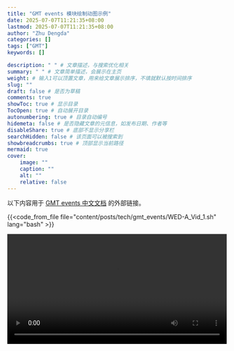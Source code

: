 ```yaml
---
title: "GMT events 模块绘制动图示例"
date: 2025-07-07T11:21:35+08:00
lastmod: 2025-07-07T11:21:35+08:00
author: "Zhu Dengda"
categories: []
tags: ["GMT"]
keywords: []

description: " " # 文章描述，与搜索优化相关
summary: " " # 文章简单描述，会展示在主页
weight: # 输入1可以顶置文章，用来给文章展示排序，不填就默认按时间排序
slug: ""
draft: false # 是否为草稿
comments: true
showToc: true # 显示目录
TocOpen: true # 自动展开目录
autonumbering: true # 目录自动编号
hidemeta: false # 是否隐藏文章的元信息，如发布日期、作者等
disableShare: true # 底部不显示分享栏
searchHidden: false # 该页面可以被搜索到
showbreadcrumbs: true # 顶部显示当前路径
mermaid: true
cover:
    image: ""
    caption: ""
    alt: ""
    relative: false
---
```


以下内容用于 [GMT events 中文文档](https://docs.gmt-china.org/latest/module/events/) 的外部链接。

{{<code_from_file file="content/posts/tech/gmt_events/WED-A_Vid_1.sh" lang="bash" >}}

<video width="100%" controls>
  <source src="WED-A_Vid_1.mp4" type="video/mp4">
</video>

